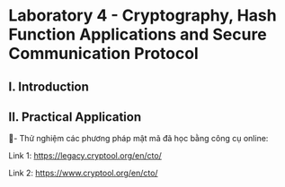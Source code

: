 
# Laboratory 4 - Cryptography, Hash Function Applications and Secure Communication Protocol
## I. Introduction


## II. Practical Application

- Thử nghiệm các phương pháp mật mã đã học bằng công cụ online:

Link 1: https://legacy.cryptool.org/en/cto/

Link 2: https://www.cryptool.org/en/cto/
